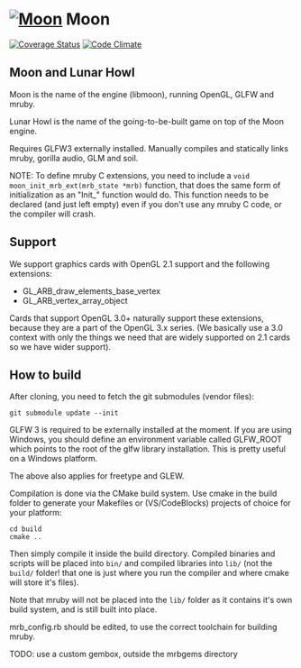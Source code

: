 # [![Moon](https://raw.githubusercontent.com/archSeer/moon/master/moon-logo.png)](https://raw.githubusercontent.com/archSeer/moon/master/moon-logo.png) Moon

[![Coverage Status](https://coveralls.io/repos/archSeer/moon/badge.png)](https://coveralls.io/r/archSeer/moon)
[![Code Climate](https://codeclimate.com/github/archSeer/moon.png)](https://codeclimate.com/github/archSeer/moon)

## Moon and Lunar Howl

Moon is the name of the engine (libmoon), running OpenGL, GLFW and mruby.

Lunar Howl is the name of the going-to-be-built game on top of the Moon engine.

Requires GLFW3 externally installed. Manually compiles and statically links
mruby, gorilla audio, GLM and soil.

NOTE: To define mruby C extensions, you need to include a `void moon_init_mrb_ext(mrb_state *mrb)`
function, that does the same form of initialization as an "Init_<name>" function would do. This
function needs to be declared (and just left empty) even if you don't use any mruby C code, or
the compiler will crash.

## Support

We support graphics cards with OpenGL 2.1 support and the following extensions:

- GL_ARB_draw_elements_base_vertex
- GL_ARB_vertex_array_object

Cards that support OpenGL 3.0+ naturally support these extensions, because they
are a part of the OpenGL 3.x series. (We basically use a 3.0 context with only
the things we need that are widely supported on 2.1 cards so we have wider support).

## How to build

After cloning, you need to fetch the git submodules (vendor files):

```
git submodule update --init
```

GLFW 3 is required to be externally installed at the moment. If you are using Windows, you should
define an environment variable called GLFW_ROOT which points to the root of the glfw library
installation. This is pretty useful on a Windows platform.

The above also applies for freetype and GLEW.

Compilation is done via the CMake build system. Use cmake in the build folder to generate your
Makefiles or (VS/CodeBlocks) projects of choice for your platform:

```
cd build
cmake ..
```

Then simply compile it inside the build directory. Compiled binaries and scripts will be placed into
`bin/` and compiled libraries into `lib/` (not the `build/` folder! that one is just where you run
the compiler and where cmake will store it's files).

Note that mruby will not be placed into the `lib/` folder as it contains it's own build system,
and is still built into place.

mrb_config.rb should be edited, to use the correct toolchain for building mruby.

TODO: use a custom gembox, outside the mrbgems directory

